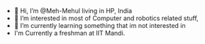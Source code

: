 - 👋 Hi, I’m @Meh-Mehul living in HP, India
- 👀 I’m interested in most of Computer and robotics related stuff,
- 🌱 I’m currently learning something that im not interested in
-  I'm Currently a freshman at IIT Mandi.


<!---
Meh-Mehul/Meh-Mehul is a ✨ special ✨ repository because its `README.md` (this file) appears on your GitHub profile.
You can click the Preview link to take a look at your changes.
--->
